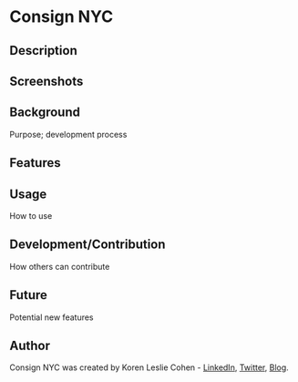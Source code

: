 # Consign NYC

## Description



## Screenshots



## Background

Purpose; development process

## Features



## Usage

How to use

## Development/Contribution

How others can contribute

## Future

Potential new features

## Author

Consign NYC was created by Koren Leslie Cohen - <a href="http://linkedin.com/in/korenlesliecohen/" target="_blank">LinkedIn</a>, <a href="http://twitter.com/korenlc" target="_blank">Twitter</a>, <a href="http://korenlc.com" target="_blank">Blog</a>.
